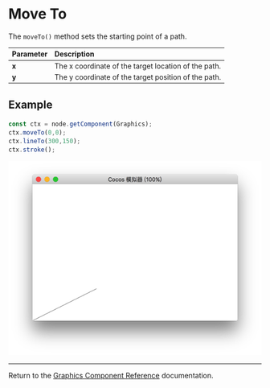 # Move To

The `moveTo()` method sets the starting point of a path.

Parameter | Description |
| :-------------- | :----------- |
| **x** | The x coordinate of the target location of the path. |
| **y** | The y coordinate of the target position of the path. |

## Example

```ts
const ctx = node.getComponent(Graphics);
ctx.moveTo(0,0);
ctx.lineTo(300,150);
ctx.stroke();
```

<a href="./moveTo.png"><img src="./moveTo.png"></a>

<hr>

Return to the [Graphics Component Reference](../graphics.md) documentation.
